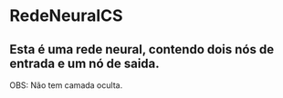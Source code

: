 # RedeNeuralCS
## Esta é uma rede neural, contendo dois nós de entrada e um nó de saida.
OBS: Não tem camada oculta.
